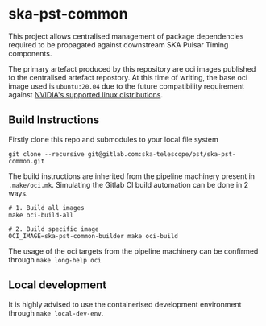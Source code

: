 # ska-pst-common

This project allows centralised management of package dependencies required to be propagated against downstream SKA Pulsar Timing components.

The primary artefact produced by this repository are oci images published to the centralised artefact repostory. At this time of writing, the base oci image used is `ubuntu:20.04` due to the future compatibility requirement against [NVIDIA's supported linux distributions](https://docs.nvidia.com/datacenter/cloud-native/container-toolkit/install-guide.html#linux-distributions).

## Build Instructions

Firstly clone this repo and submodules to your local file system

    git clone --recursive git@gitlab.com:ska-telescope/pst/ska-pst-common.git

The build instructions are inherited from the pipeline machinery present in `.make/oci.mk`. Simulating the Gitlab CI build automation can be done in 2 ways.

    # 1. Build all images
    make oci-build-all

    # 2. Build specific image
    OCI_IMAGE=ska-pst-common-builder make oci-build

The usage of the oci targets from the pipeline machinery can be confirmed through `make long-help oci`

## Local development
It is highly advised to use the containerised development environment through `make local-dev-env`. 